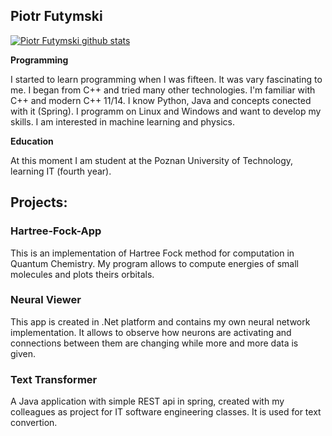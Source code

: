 ## Piotr Futymski

[![Piotr Futymski github stats](https://github-readme-stats.vercel.app/api?username=piotrfutymski)](https://github.com/anuraghazra/github-readme-stats)

<b>Programming</b>

I started to learn programming when I was fifteen. It was vary fascinating to me. I began from C++ and tried many other technologies. I'm familiar with C++ and modern C++ 11/14. I know Python, Java and concepts conected with it (Spring). I programm on Linux and Windows and want to develop my skills. I am interested in machine learning and physics.

<b>Education</b>

At this moment I am student at the Poznan University of Technology, learning IT (fourth year). 

## Projects:

### Hartree-Fock-App

This is an implementation of Hartree Fock method for computation in Quantum Chemistry. My program allows to compute energies of small molecules and plots theirs orbitals.

### Neural Viewer

This app is created in .Net platform and contains my own neural network implementation. It allows to observe how neurons are activating and connections between them are changing while more and more data is given.

### Text Transformer

A Java application with simple REST api in spring, created with my colleagues as project for IT software engineering classes. It is used for text convertion.

<!--
**piotrfutymski/piotrfutymski** is a ✨ _special_ ✨ repository because its `README.md` (this file) appears on your GitHub profile.

Here are some ideas to get you started:

- 🔭 I’m currently working on ...
- 🌱 I’m currently learning ...
- 👯 I’m looking to collaborate on ...
- 🤔 I’m looking for help with ...
- 💬 Ask me about ...
- 📫 How to reach me: ...
- 😄 Pronouns: ...
- ⚡ Fun fact: ...
-->
